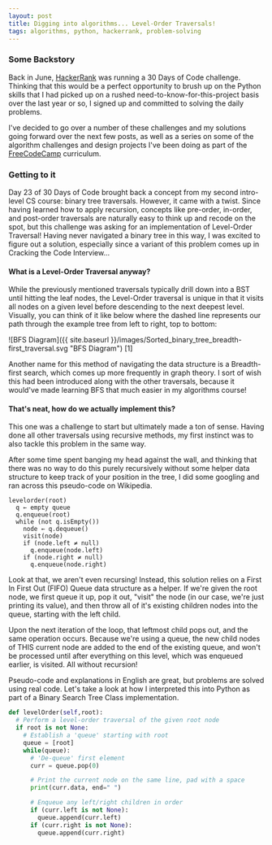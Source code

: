 ```yaml
---
layout: post
title: Digging into algorithms... Level-Order Traversals!
tags: algorithms, python, hackerrank, problem-solving
---
```


### Some Backstory
Back in June, [HackerRank](http://www.hackerrank.com) was running a 30 Days of Code challenge. Thinking that this would be a perfect opportunity to brush up on the Python skills that I had picked up on a rushed need-to-know-for-this-project basis over the last year or so, I signed up and committed to solving the daily problems.

I've decided to go over a number of these challenges and my solutions going forward over the next few posts, as well as a series on some of the algorithm challenges and design projects I've been doing as part of the [FreeCodeCamp](http://www.freecodecamp.com) curriculum.

### Getting to it
Day 23 of 30 Days of Code brought back a concept from my second intro-level CS course: binary tree traversals. However, it came with a twist. Since having learned how to apply recursion, concepts like pre-order, in-order, and post-order traversals are naturally easy to think up and recode on the spot, but this challenge was asking for an implementation of Level-Order Traversal! Having never navigated a binary tree in this way, I was excited to figure out a solution, especially since a variant of this problem comes up in Cracking the Code Interview...

#### What is a Level-Order Traversal anyway?
While the previously mentioned traversals typically drill down into a BST until hitting the leaf nodes, the Level-Order traversal is unique in that it visits all nodes on a given level before descending to the next deepest level. Visually, you can think of it like below where the dashed line represents our path through the example tree from left to right, top to bottom:

![BFS Diagram]({{ site.baseurl }}/images/Sorted_binary_tree_breadth-first_traversal.svg "BFS Diagram")
[1]

Another name for this method of navigating the data structure is a Breadth-first search, which comes up more frequently in graph theory. I sort of wish this had been introduced along with the other traversals, because it would've made learning BFS that much easier in my algorithms course!

#### That's neat, how do we actually implement this?
This one was a challenge to start but ultimately made a ton of sense. Having done all other traversals using recursive methods, my first instinct was to also tackle this problem in the same way.

After some time spent banging my head against the wall, and thinking that there was no way to do this purely recursively without some helper data structure to keep track of your position in the tree, I did some googling and ran across this pseudo-code on Wikipedia.

```
levelorder(root)
  q ← empty queue
  q.enqueue(root)
  while (not q.isEmpty())
    node ← q.dequeue()
    visit(node)
    if (node.left ≠ null)
      q.enqueue(node.left)
    if (node.right ≠ null)
      q.enqueue(node.right)
```

Look at that, we aren't even recursing! Instead, this solution relies on a First In First Out (FIFO) Queue data structure as a helper. If we're given the root node, we first queue it up, pop it out, "visit" the node (in our case, we're just printing its value), and then throw all of it's existing children nodes into the queue, starting with the left child.

Upon the next iteration of the loop, that leftmost child pops out, and the same operation occurs. Because we're using a queue, the new child nodes of THIS current node are added to the end of the existing queue, and won't be processed until after everything on this level, which was enqueued earlier, is visited. All without recursion!

Pseudo-code and explanations in English are great, but problems are solved using real code. Let's take a look at how I interpreted this into Python as part of a Binary Search Tree Class implementation.

```python
def levelOrder(self,root):
  # Perform a level-order traversal of the given root node
  if root is not None:
    # Establish a 'queue' starting with root
    queue = [root]
    while(queue):
      # 'De-queue' first element
      curr = queue.pop(0)

      # Print the current node on the same line, pad with a space
      print(curr.data, end=" ")

      # Enqueue any left/right children in order
      if (curr.left is not None):
        queue.append(curr.left)
      if (curr.right is not None):
        queue.append(curr.right)
```
